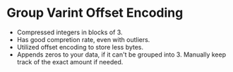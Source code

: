 # Group Varint Offset Encoding

- Compressed integers in blocks of 3.
- Has good compretion rate, even with outliers.
- Utilized offset encoding to store less bytes.
- Appends zeros to your data, if it can't be grouped into 3. Manually keep track of the exact amount if needed.
